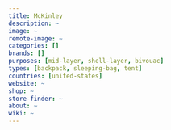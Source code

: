 ```yaml
---
title: McKinley
description: ~
image: ~
remote-image: ~
categories: []
brands: []
purposes: [mid-layer, shell-layer, bivouac]
types: [backpack, sleeping-bag, tent]
countries: [united-states]
website: ~
shop: ~
store-finder: ~
about: ~
wiki: ~
---
```

